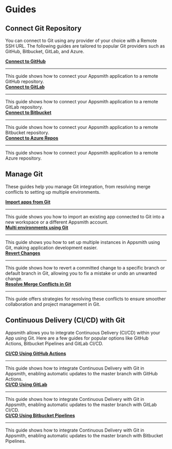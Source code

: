 # Guides


## Connect Git Repository

You can connect to Git using any provider of your choice with a Remote SSH URL. The following guides are tailored to popular Git providers such as GitHub, Bitbucket, GitLab, and Azure.

<div className="containerGridSampleApp">
<div className="containerColumnSampleApp columnGrid column-one">
        <div className="containerCol">
            <a href="/advanced-concepts/version-control-with-git/guides/setup-github"><strong>Connect to GitHub</strong></a>
        </div> <hr/>
        <div className="containerDescription">This guide shows how to connect your Appsmith application to a remote GitHub repository.</div>
        <div className="containerTutorialLink"></div>
    </div>
<div className="containerColumnSampleApp columnGrid column-two">
<div className="containerCol">
            <a href="/advanced-concepts/version-control-with-git/guides/setup-gitlab"><strong>Connect to GitLab</strong></a>
        </div> <hr/>
        <div className="containerDescription">This guide shows how to connect your Appsmith application to a remote GitLab repository.</div>
</div>
</div>

<div className="containerGridSampleApp">
<div className="containerColumnSampleApp columnGrid column-one">
        <div className="containerCol">
            <a href="/advanced-concepts/version-control-with-git/guides/setup-bitbucket"><strong>Connect to Bitbucket</strong></a>
        </div> <hr/>
        <div className="containerDescription">This guide shows how to connect your Appsmith application to a remote Bitbucket repository.</div>
        <div className="containerTutorialLink"></div>
    </div>
<div className="containerColumnSampleApp columnGrid column-two">
<div className="containerCol">
            <a href="/advanced-concepts/version-control-with-git/guides/setup-other-provider"><strong>Connect to Azure Repos</strong></a>
        </div> <hr/>
        <div className="containerDescription">This guide shows how to connect your Appsmith application to a remote Azure repository.</div>
</div>
</div>

## Manage Git

These guides help you manage Git integration, from resolving merge conflicts to setting up multiple environments.


<div className="containerGridSampleApp">
<div className="containerColumnSampleApp columnGrid column-one">
        <div className="containerCol">
            <a href="/advanced-concepts/version-control-with-git/import-from-repository"><strong>Import apps from Git</strong></a>
        </div> <hr/>
        <div className="containerDescription">This guide shows you how to import an existing app connected to Git into a new workspace or a different Appsmith account.</div>
        <div className="containerTutorialLink"></div>
    </div>
<div className="containerColumnSampleApp columnGrid column-two">
<div className="containerCol">
            <a href="/advanced-concepts/version-control-with-git/environments-with-git"><strong>Multi environments using Git</strong></a>
        </div> <hr/>
        <div className="containerDescription">This guide shows you how to set up multiple instances in Appsmith using Git, making application development easier.</div>
</div>
</div>

<div className="containerGridSampleApp">
<div className="containerColumnSampleApp columnGrid column-one">
        <div className="containerCol">
            <a href="/advanced-concepts/version-control-with-git/revert-changes"><strong>Revert Changes</strong></a>
        </div> <hr/>
        <div className="containerDescription">This guide shows how to revert a committed change to a specific branch or default branch in Git, allowing you to fix a mistake or undo an unwanted change.</div>
        <div className="containerTutorialLink"></div>
    </div>
<div className="containerColumnSampleApp columnGrid column-two">
<div className="containerCol">
            <a href="/advanced-concepts/version-control-with-git/commit-and-push"><strong>Resolve Merge Conflicts in Git</strong></a>
        </div> <hr/>
        <div className="containerDescription">This guide offers strategies for resolving these conflicts to ensure smoother collaboration and project management in Git. </div>
</div>
</div>

## Continuous Delivery (CI/CD) with Git

Appsmith allows you to integrate Continuous Delivery (CI/CD) within your App using Git. Here are a few guides for popular options like GitHub Actions, Bitbucket Pipelines and GitLab CI/CD.

<div className="containerGridSampleApp">
<div className="containerColumnSampleApp columnGrid column-one">
        <div className="containerCol">
            <a href="/advanced-concepts/version-control-with-git/cd-with-github-actions"><strong>CI/CD Using GitHub Actions</strong></a>
        </div> <hr/>
        <div className="containerDescription">This guide shows how to integrate Continuous Delivery with Git in Appsmith, enabling automatic updates to the master branch with GitHub Actions.</div>
        <div className="containerTutorialLink"></div>
    </div>
<div className="containerColumnSampleApp columnGrid column-two">
<div className="containerCol">
            <a href="/advanced-concepts/version-control-with-git/cd-with-gitlab"><strong>CI/CD Using GitLab</strong></a>
        </div> <hr/>
        <div className="containerDescription">This guide shows how to integrate Continuous Delivery with Git in Appsmith, enabling automatic updates to the master branch with GitLab CI/CD.</div>
</div>
</div>

<div className="containerGridSampleApp">
    <div className="containerColumnSampleApp columnGrid column-one">
        <div className="containerCol">
           <a href="/advanced-concepts/version-control-with-git/cd-with-bitbucket"><strong>CI/CD Using Bitbucket Pipelines</strong></a>
        </div><hr/>
        <div className="containerDescription">This guide shows how to integrate Continuous Delivery with Git in Appsmith, enabling automatic updates to the master branch with Bitbucket Pipelines.</div>
    </div>
    <div className="columnGrid column-two" style={{margin: "10px"}}>
   </div>
</div>